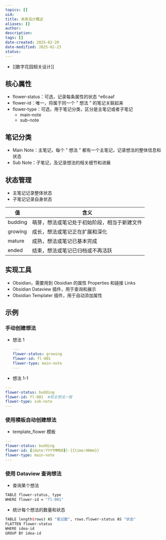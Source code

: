 ```yaml
---
topics: []
uid: 
title: 本库设计概述
aliases: []
author: 
description: 
tags: []
date-created: 2025-02-20
date-modified: 2025-02-23
status: 
---
```


- [[数字花园相关设计]]

## 核心属性

- flower-status：可选，记录每条属性的状态 ^e6caaf
- flower-id：唯一，将属于同一个 " 想法 " 的笔记关联起来
- flower-type：可选，用于笔记分类，区分是主笔记或者子笔记
	- main-note
	- sub-note

## 笔记分类

- Main Note：主笔记，每个 " 想法 " 都有一个主笔记，记录想法的整体信息和状态
- Sub Note：子笔记，及记录想法的相关细节和进展

## 状态管理

- 主笔记记录整体状态
- 子笔记记录自身状态

| 值       | 含义                     |
| ------- | ---------------------- |
| budding | 萌芽，想法或笔记处于初始阶段，相当于新建文件 |
| growing | 成长，想法或笔记正在扩展和深化        |
| mature  | 成熟，想法或笔记已基本完成          |
| ended   | 结束，想法或笔记已归档或不再活跃       |

## 实现工具

- Obsidian，需要用到 Obsidian 的属性 Properties 和链接 Links
- Obsidian Dataview 插件，用于查询和展示
- Obsidian Templater 插件，用于自动添加属性

## 示例

### 手动创建想法

- 想法 1

	```yaml
	---
	flower-status: growing
	flower-id: fl-001
	flower-type: main-note
	---
	```

- 想法 1-1

```yaml
---
flower-status: budding
flower-id: fl-001  #和主想法一致
flower-type: sub-note
---
```

### 使用模板自动创建想法

- template_flower 模板

```yaml
---
flower-status: budding
flower-id: {{date:YYYYMMDD}}-{{time:HHmm}}
flower-type: main-note
---
```

### 使用 Dataview 查询想法

- 查询某个想法

```bash
TABLE flower-status, type
WHERE flower-id = "fl-001" 
```

- 统计每个想法的数量和状态

```bash
TABLE length(rows) AS "笔记数", rows.flower-status AS "状态"
FLATTEN flower-status
WHERE idea-id
GROUP BY idea-id
```
